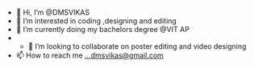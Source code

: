 - 👋 Hi, I’m @DMSVIKAS
- 👀 I’m interested in coding ,designing and editing
- 🌱 I’m currently doing my bachelors degree @VIT AP
- - 💞️ I’m looking to collaborate on poster editing and video designing
- 📫 How to reach me ...dmsvikas@gmail.com

<!---
DMSVIKAS/DMSVIKAS is a ✨ special ✨ repository because its `README.md` (this file) appears on your GitHub profile.
You can click the Preview link to take a look at your changes.
--->

